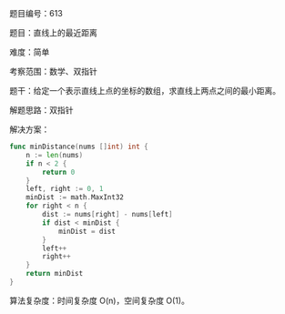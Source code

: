 题目编号：613

题目：直线上的最近距离

难度：简单

考察范围：数学、双指针

题干：给定一个表示直线上点的坐标的数组，求直线上两点之间的最小距离。

解题思路：双指针

解决方案：

```go
func minDistance(nums []int) int {
    n := len(nums)
    if n < 2 {
        return 0
    }
    left, right := 0, 1
    minDist := math.MaxInt32
    for right < n {
        dist := nums[right] - nums[left]
        if dist < minDist {
            minDist = dist
        }
        left++
        right++
    }
    return minDist
}
```

算法复杂度：时间复杂度 O(n)，空间复杂度 O(1)。
